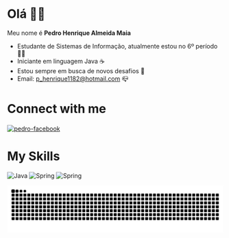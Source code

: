 # Olá 👋🏽
Meu nome é **Pedro Henrique Almeida Maia**

- Estudante de Sistemas de Informação, atualmente estou no 6º período 👨‍🎓
- Iniciante em linguagem Java ☕️
- Estou sempre em busca de novos desafios 🚀
- Email: p_henrique1182@hotmail.com 📪

# Connect with me
<a href = "https://www.facebook.com/pedrohenrique.almeida.5030/" target="-blank">
<img align="center" alt="pedro-facebook" height="30" width="40" src="https://cdn.jsdelivr.net/gh/devicons/devicon/icons/facebook/facebook-original.svg" style="max-width:100%;">
</a>

# My Skills
<img align="center" alt="Java" height="40" width="50" src="https://cdn.jsdelivr.net/gh/devicons/devicon/icons/java/java-original-wordmark.svg" style="max-width:100%;">   <img align="center" alt="Spring" height="40" width="50" src="https://cdn.jsdelivr.net/gh/devicons/devicon/icons/spring/spring-original-wordmark.svg" style="max-width:100%;">   <img align="center" alt="Spring" height="40" width="50" src="https://cdn.jsdelivr.net/gh/devicons/devicon/icons/cplusplus/cplusplus-original.svg" style="max-width:100%;">

![Snake animation](https://github.com/pedroAlmeidaDev/pedroAlmeidaDev/blob/output/github-contribution-grid-snake.svg)
